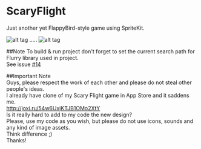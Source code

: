 ScaryFlight
===========

Just another yet FlappyBird-style game using SpriteKit.   

![alt tag](https://raw.github.com/EvgenyKarkan/ScaryFlight/master/ScaryFlight/ScaryFlight/Resources/Screen2.png) ..... 
![alt tag](https://raw.github.com/EvgenyKarkan/ScaryFlight/master/ScaryFlight/ScaryFlight/Resources/Screen.png)   

##Note
To build & run project don't forget to set the current search path for Flurry library used in project.   
See issue [#14](https://github.com/EvgenyKarkan/ScaryFlight/issues/14) 

##Important Note  
Guys, please respect the work of each other and please do not steal other people's ideas.    
I already have clone of my Scary Flight game in App Store and it saddens me.  
http://joxi.ru/54w6UxjKTJB1OMo2XtY    
Is it really hard to add to my сode the new design?    
Please, use my code as you wish, but please do not use icons, sounds and any kind of image assets.    
Think difference ;)   
Thanks! 

